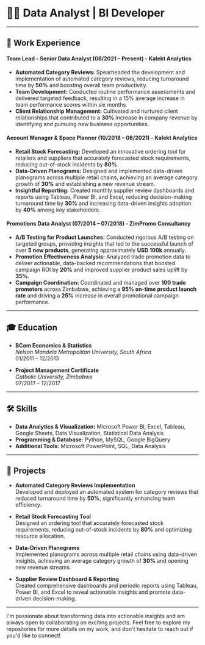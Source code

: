 
# 👨‍💼 Data Analyst | BI Developer

---

## 💼 Work Experience

#### Team Lead - Senior Data Analyst (08/2021 – Present) - Kalekt Analytics
- **Automated Category Reviews:** Spearheaded the development and implementation of automated category reviews, reducing turnaround time by **50%** and boosting overall team productivity.
- **Team Development:** Conducted routine performance assessments and delivered targeted feedback, resulting in a 15% average increase in team performance scores within six months.
- **Client Relationship Management:** Cultivated and nurtured client relationships that contributed to a **30%** increase in company revenue by identifying and pursuing new business opportunities.

#### Account Manager & Space Planner (10/2018 – 08/2021) - Kalekt Analytics
- **Retail Stock Forecasting:** Developed an innovative ordering tool for retailers and suppliers that accurately forecasted stock requirements, reducing out-of-stock incidents by **80%**.
- **Data-Driven Planograms:** Designed and implemented data-driven planograms across multiple retail chains, achieving an average category growth of **30%** and establishing a new revenue stream.
- **Insightful Reporting:** Created monthly supplier review dashboards and reports using Tableau, Power BI, and Excel, reducing decision-making turnaround time by **30%** and increasing data-driven insights adoption by **40%** among key stakeholders.

#### Promotions Data Analyst (07/2014 – 07/2018) - ZimPromo Consultancy
- **A/B Testing for Product Launches:** Conducted rigorous A/B testing on targeted groups, providing insights that led to the successful launch of over **5 new products**, generating approximately **USD 100k** annually.
- **Promotion Effectiveness Analysis:** Analyzed trade promotion data to deliver actionable, data-backed recommendations that boosted campaign ROI by **20%** and improved supplier product sales uplift by **35%**.
- **Campaign Coordination:** Coordinated and managed over **100 trade promoters** across Zimbabwe, achieving a **95% on-time product launch rate** and driving a **25%** increase in overall promotional campaign performance.

---

## 🎓 Education

- **BCom Economics & Statistics**  
  *Nelson Mandela Metropolitan University, South Africa*  
  01/2011 – 12/2013

- **Project Management Certificate**  
  *Catholic University, Zimbabwe*  
  07/2017 – 12/2017

---

## 🛠 Skills

- **Data Analytics & Visualization:** Microsoft Power BI, Excel, Tableau, Google Sheets, Data Visualization, Statistical Data Analysis  
- **Programming & Database:** Python, MySQL, Google BigQuery  
- **Additional Tools:** Microsoft PowerPoint, SQL, Data Analysis

---

## 🚀 Projects

- **Automated Category Reviews Implementation**  
  Developed and deployed an automated system for category reviews that reduced turnaround time by **50%**, significantly enhancing team efficiency.

- **Retail Stock Forecasting Tool**  
  Designed an ordering tool that accurately forecasted stock requirements, reducing out-of-stock incidents by **80%** and optimizing resource allocation.

- **Data-Driven Planograms**  
  Implemented planograms across multiple retail chains using data-driven insights, achieving an average category growth of **30%** and opening new revenue streams.

- **Supplier Review Dashboard & Reporting**  
  Created comprehensive dashboards and periodic reports using Tableau, Power BI, and Excel to reveal actionable insights and promote data-driven decision-making.

---

I'm passionate about transforming data into actionable insights and am always open to collaborating on exciting projects. Feel free to explore my repositories for more details on my work, and don't hesitate to reach out if you'd like to connect!

